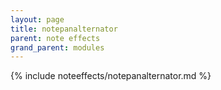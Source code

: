 ```yaml
---
layout: page
title: notepanalternator
parent: note effects
grand_parent: modules
---
```


{% include noteeffects/notepanalternator.md %}
